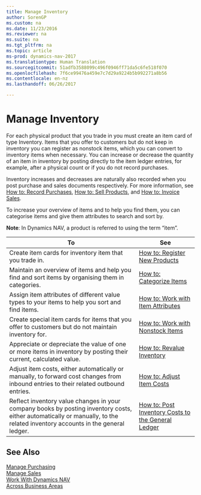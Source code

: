 ```yaml
---
title: Manage Inventory
author: SorenGP
ms.custom: na
ms.date: 11/23/2016
ms.reviewer: na
ms.suite: na
ms.tgt_pltfrm: na
ms.topic: article
ms-prod: dynamics-nav-2017
ms.translationtype: Human Translation
ms.sourcegitcommit: 51adfb3588099c496f0946ff71da5c6fe518f070
ms.openlocfilehash: 7f6ce99476a459e7c7d29a9224b5b992271a8b56
ms.contentlocale: en-nz
ms.lasthandoff: 06/26/2017

---
```


# <a name="manage-inventory"></a>Manage Inventory
For each physical product that you trade in you must create an item card of type Inventory. Items that you offer to customers but do not keep in inventory you can register as nonstock items, which you can convert to inventory items when necessary. You can increase or decrease the quantity of an item in inventory by posting directly to the item ledger entries, for example, after a physical count or if you do not record purchases.

Inventory increases and decreases are naturally also recorded when you post purchase and sales documents respectively. For more information, see [How to: Record Purchases](purchasing-how-record-purchases.md), [How to: Sell Products](sales-how-sell-products.md), and [How to: Invoice Sales](sales-how-invoice-sales.md).

To increase your overview of items and to help you find them, you can categorise items and give them attributes to search and sort by.   

**Note**: In Dynamics NAV, a product is referred to using the term “item”.

|To |See |
|---|----|
|Create item cards for inventory item that you trade in.|[How to: Register New Products](inventory-how-register-new-products.md)|
|Maintain an overview of items and help you find and sort items by organising them in categories.|[How to: Categorize Items](inventory-how-categorize-items.md)|  
|Assign item attributes of different value types to your items to help you sort and find items.|[How to: Work with Item Attributes](inventory-how-work-item-attributes.md)|
|Create special item cards for items that you offer to customers but do not maintain inventory for.|[How to: Work with Nonstock Items](inventory-how-work-nonstock-items.md)|
|Appreciate or depreciate the value of one or more items in inventory by posting their current, calculated value.|[How to: Revalue Inventory](inventory-how-revalue-inventory.md)|
|Adjust item costs, either automatically or manually, to forward cost changes from inbound entries to their related outbound entries.|[How to: Adjust Item Costs](inventory-how-adjust-item-costs.md)|
|Reflect inventory value changes in your company books by posting inventory costs, either automatically or manually, to the related inventory accounts in the general ledger.|[How to: Post Inventory Costs to the General Ledger](inventory-how-post-inventory-cost-gl.md)|

## <a name="see-also"></a>See Also  
[Manage Purchasing](purchasing-manage-purchasing.md)  
[Manage Sales](sales-manage-sales.md)  
[Work With Dynamics NAV](ui-work-product.md)  
[Across Business Areas](ui-across-business-areas.md)

